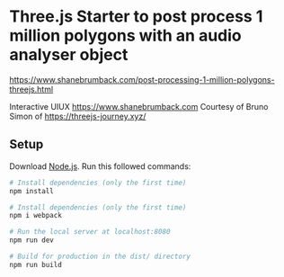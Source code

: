 # Three.js Starter to post process 1 million polygons with an audio analyser object

https://www.shanebrumback.com/post-processing-1-million-polygons-threejs.html

Interactive UIUX https://www.shanebrumback.com
Courtesy of Bruno Simon of https://threejs-journey.xyz/

## Setup
Download [Node.js](https://nodejs.org/en/download/).
Run this followed commands:

``` bash
# Install dependencies (only the first time)
npm install

# Install dependencies (only the first time)
npm i webpack

# Run the local server at localhost:8080
npm run dev

# Build for production in the dist/ directory
npm run build
```
